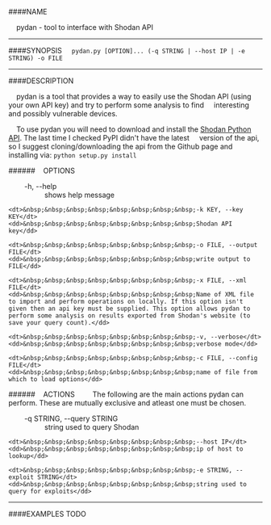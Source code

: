 ####NAME

&nbsp;&nbsp;&nbsp;&nbsp;pydan - tool to interface with Shodan API</dd>

----

####SYNOPSIS
&nbsp;&nbsp;&nbsp;&nbsp;```pydan.py [OPTION]... (-q STRING | --host IP | -e STRING) -o FILE```

----

####DESCRIPTION

&nbsp;&nbsp;&nbsp;&nbsp;pydan is a tool that provides a way to easily use the Shodan API (using your own API key) and try to perform some analysis to find &nbsp;&nbsp;&nbsp;&nbsp;interesting and possibly vulnerable devices.

&nbsp;&nbsp;&nbsp;&nbsp;To use pydan you will need to download and install the [Shodan Python API]. The last time I checked PyPI didn't have the latest &nbsp;&nbsp;&nbsp;&nbsp;version of the api, so I suggest cloning/downloading the api from the Github page and installing via: ```python setup.py install```

######&nbsp;&nbsp;&nbsp;&nbsp;OPTIONS
<dl>
    <dt>&nbsp;&nbsp;&nbsp;&nbsp;&nbsp;&nbsp;&nbsp;&nbsp;-h, --help</dt>
    <dd>&nbsp;&nbsp;&nbsp;&nbsp;&nbsp;&nbsp;&nbsp;&nbsp;shows help message</dd>
    
    <dt>&nbsp;&nbsp;&nbsp;&nbsp;&nbsp;&nbsp;&nbsp;&nbsp;-k KEY, --key KEY</dt>
    <dd>&nbsp;&nbsp;&nbsp;&nbsp;&nbsp;&nbsp;&nbsp;&nbsp;Shodan API key</dd>
    
    <dt>&nbsp;&nbsp;&nbsp;&nbsp;&nbsp;&nbsp;&nbsp;&nbsp;-o FILE, --output FILE</dt>
    <dd>&nbsp;&nbsp;&nbsp;&nbsp;&nbsp;&nbsp;&nbsp;&nbsp;write output to FILE</dd>
    
    <dt>&nbsp;&nbsp;&nbsp;&nbsp;&nbsp;&nbsp;&nbsp;&nbsp;-x FILE, --xml FILE</dt>
    <dd>&nbsp;&nbsp;&nbsp;&nbsp;&nbsp;&nbsp;&nbsp;&nbsp;Name of XML file to import and perform operations on locally. If this option isn't given then an api key must be supplied. This option allows pydan to perform some analysis on results exported from Shodan's website (to save your query count).</dd>
    
    <dt>&nbsp;&nbsp;&nbsp;&nbsp;&nbsp;&nbsp;&nbsp;&nbsp;-v, --verbose</dt>
    <dd>&nbsp;&nbsp;&nbsp;&nbsp;&nbsp;&nbsp;&nbsp;&nbsp;verbose mode</dd>
    
    <dt>&nbsp;&nbsp;&nbsp;&nbsp;&nbsp;&nbsp;&nbsp;&nbsp;-c FILE, --config FILE</dt>
    <dd>&nbsp;&nbsp;&nbsp;&nbsp;&nbsp;&nbsp;&nbsp;&nbsp;name of file from which to load options</dd>
</dl>

######&nbsp;&nbsp;&nbsp;&nbsp;ACTIONS
&nbsp;&nbsp;&nbsp;&nbsp;&nbsp;&nbsp;&nbsp;&nbsp;The following are the main actions pydan can perform. These are mutually exclusive and atleast one must be chosen.
<dl>
    <dt>&nbsp;&nbsp;&nbsp;&nbsp;&nbsp;&nbsp;&nbsp;&nbsp;-q STRING, --query STRING</dt>
    <dd>&nbsp;&nbsp;&nbsp;&nbsp;&nbsp;&nbsp;&nbsp;&nbsp;string used to query Shodan</dd>
    
    <dt>&nbsp;&nbsp;&nbsp;&nbsp;&nbsp;&nbsp;&nbsp;&nbsp;--host IP</dt>
    <dd>&nbsp;&nbsp;&nbsp;&nbsp;&nbsp;&nbsp;&nbsp;&nbsp;ip of host to lookup</dd>
    
    <dt>&nbsp;&nbsp;&nbsp;&nbsp;&nbsp;&nbsp;&nbsp;&nbsp;-e STRING, --exploit STRING</dt>
    <dd>&nbsp;&nbsp;&nbsp;&nbsp;&nbsp;&nbsp;&nbsp;&nbsp;string used to query for exploits</dd>
</dl>

----

####EXAMPLES
TODO

[Shodan Python API]: https://github.com/achillean/shodan-python
